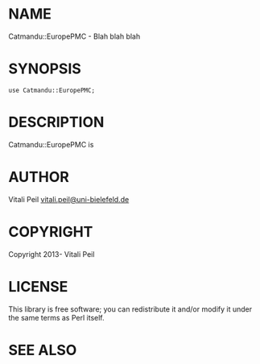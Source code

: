 # NAME

Catmandu::EuropePMC - Blah blah blah

# SYNOPSIS

    use Catmandu::EuropePMC;

# DESCRIPTION

Catmandu::EuropePMC is

# AUTHOR

Vitali Peil <vitali.peil@uni-bielefeld.de>

# COPYRIGHT

Copyright 2013- Vitali Peil

# LICENSE

This library is free software; you can redistribute it and/or modify
it under the same terms as Perl itself.

# SEE ALSO

